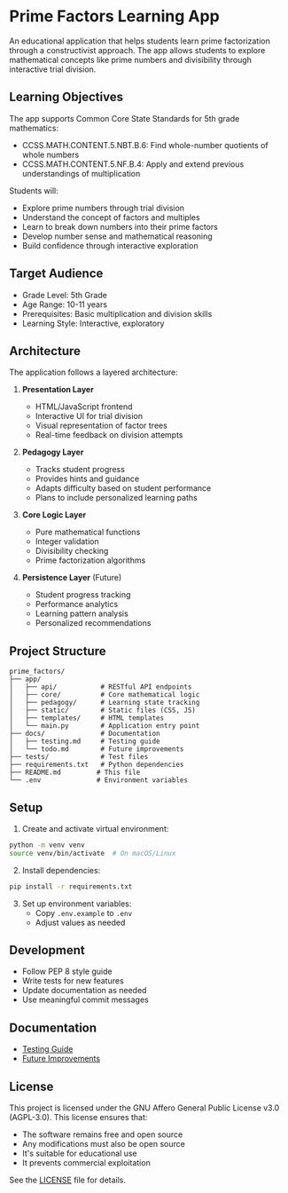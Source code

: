 # Prime Factors Learning App

An educational application that helps students learn prime factorization through a constructivist approach. The app allows students to explore mathematical concepts like prime numbers and divisibility through interactive trial division.

## Learning Objectives

The app supports Common Core State Standards for 5th grade mathematics:
- CCSS.MATH.CONTENT.5.NBT.B.6: Find whole-number quotients of whole numbers
- CCSS.MATH.CONTENT.5.NF.B.4: Apply and extend previous understandings of multiplication

Students will:
- Explore prime numbers through trial division
- Understand the concept of factors and multiples
- Learn to break down numbers into their prime factors
- Develop number sense and mathematical reasoning
- Build confidence through interactive exploration

## Target Audience

- Grade Level: 5th Grade
- Age Range: 10-11 years
- Prerequisites: Basic multiplication and division skills
- Learning Style: Interactive, exploratory

## Architecture

The application follows a layered architecture:

1. **Presentation Layer**
   - HTML/JavaScript frontend
   - Interactive UI for trial division
   - Visual representation of factor trees
   - Real-time feedback on division attempts

2. **Pedagogy Layer**
   - Tracks student progress
   - Provides hints and guidance
   - Adapts difficulty based on student performance
   - Plans to include personalized learning paths

3. **Core Logic Layer**
   - Pure mathematical functions
   - Integer validation
   - Divisibility checking
   - Prime factorization algorithms

4. **Persistence Layer** (Future)
   - Student progress tracking
   - Performance analytics
   - Learning pattern analysis
   - Personalized recommendations

## Project Structure

```
prime_factors/
├── app/
│   ├── api/           # RESTful API endpoints
│   ├── core/          # Core mathematical logic
│   ├── pedagogy/      # Learning state tracking
│   ├── static/        # Static files (CSS, JS)
│   ├── templates/     # HTML templates
│   └── main.py        # Application entry point
├── docs/              # Documentation
│   ├── testing.md     # Testing guide
│   └── todo.md        # Future improvements
├── tests/             # Test files
├── requirements.txt   # Python dependencies
├── README.md         # This file
└── .env              # Environment variables
```

## Setup

1. Create and activate virtual environment:
```bash
python -m venv venv
source venv/bin/activate  # On macOS/Linux
```

2. Install dependencies:
```bash
pip install -r requirements.txt
```

3. Set up environment variables:
   - Copy `.env.example` to `.env`
   - Adjust values as needed

## Development

- Follow PEP 8 style guide
- Write tests for new features
- Update documentation as needed
- Use meaningful commit messages

## Documentation

- [Testing Guide](docs/testing.md)
- [Future Improvements](docs/todo.md)

## License

This project is licensed under the GNU Affero General Public License v3.0 (AGPL-3.0). This license ensures that:
- The software remains free and open source
- Any modifications must also be open source
- It's suitable for educational use
- It prevents commercial exploitation

See the [LICENSE](LICENSE) file for details.
